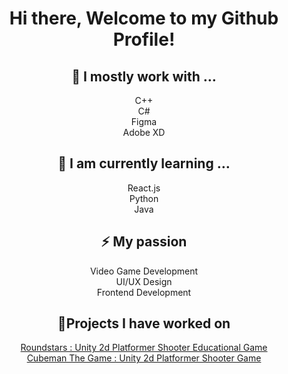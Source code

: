 <div align="center">
<h1> Hi there, Welcome to my Github Profile!  </h1>
<h2>🔨 I mostly work with ... </h2> 
  C++ <br>
  C#<br>
  Figma <br>
  Adobe XD

  <h2>🌱 I am currently learning ... </h2>
  React.js <br>
  Python <br>
  Java 
  
<h2>⚡ My passion  </h2> 
  Video Game Development<br>
  UI/UX Design<br>
  Frontend Development
  
<h2>🔭Projects I have worked on </h2>
<a href="https://github.com/kimbolls/Roundstars-Play"> Roundstars : Unity 2d Platformer Shooter Educational Game </a> <br>
<a href="https://github.com/kimbolls/Cubeman-The-Game-PLAY-"> Cubeman The Game : Unity 2d Platformer Shooter Game </a>


<!--
**kimbolls/kimbolls** is a ✨ _special_ ✨ repository because its `README.md` (this file) appears on your GitHub profile.

Here are some ideas to get you started:

- 🔭 I’m currently working on ...

- 👯 I’m looking to collaborate on ...
- 🤔 I’m looking for help with ...
- 💬 Ask me about ...
- 📫 How to reach me: ...
- 😄 Pronouns: ...
- ⚡ Fun fact: ...
-->
